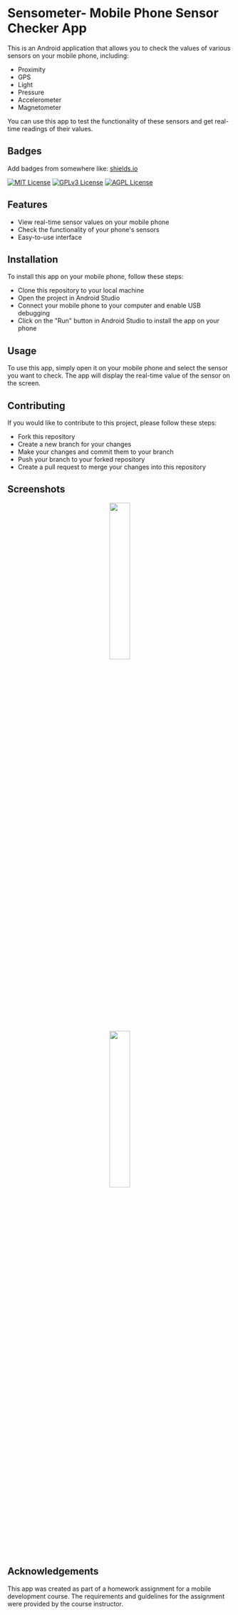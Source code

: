 # Sensometer- Mobile Phone Sensor Checker App

This is an Android application that allows you to check the values of various sensors on your mobile phone, including:

- Proximity
- GPS
- Light
- Pressure
- Accelerometer
- Magnetometer

You can use this app to test the functionality of these sensors and get real-time readings of their values.

## Badges

Add badges from somewhere like: [shields.io](https://shields.io/)

[![MIT License](https://img.shields.io/badge/License-MIT-green.svg)](https://choosealicense.com/licenses/mit/)
[![GPLv3 License](https://img.shields.io/badge/License-GPL%20v3-yellow.svg)](https://opensource.org/licenses/)
[![AGPL License](https://img.shields.io/badge/license-AGPL-blue.svg)](http://www.gnu.org/licenses/agpl-3.0)

## Features

- View real-time sensor values on your mobile phone
- Check the functionality of your phone's sensors
- Easy-to-use interface

## Installation

To install this app on your mobile phone, follow these steps:

- Clone this repository to your local machine
- Open the project in Android Studio
- Connect your mobile phone to your computer and enable USB debugging
- Click on the "Run" button in Android Studio to install the app on your phone

## Usage

To use this app, simply open it on your mobile phone and select the sensor you want to check. The app will display the real-time value of the sensor on the screen.

## Contributing

If you would like to contribute to this project, please follow these steps:

- Fork this repository
- Create a new branch for your changes
- Make your changes and commit them to your branch
- Push your branch to your forked repository
- Create a pull request to merge your changes into this repository

## Screenshots

<p align="center"><img width="30%" src="https://user-images.githubusercontent.com/125926016/224027392-49624306-0fd2-4c99-85ca-92a07d477ef4.png"></p>

<p align="center"><img width="30%" src="https://user-images.githubusercontent.com/125926016/224028078-9db43d01-4dce-4152-8d27-c7e7c54ffc3e.png"></p>

## Acknowledgements

This app was created as part of a homework assignment for a mobile development course. The requirements and guidelines for the assignment were provided by the course instructor.
